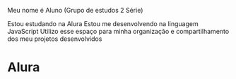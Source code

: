 Meu nome é Aluno (Grupo de estudos 2 Série)

Estou estudando na Alura
Estou me desenvolvendo na linguagem JavaScript
Utilizo esse espaço para minha organização e compartilhamento dos meu projetos desenvolvidos
# Alura
